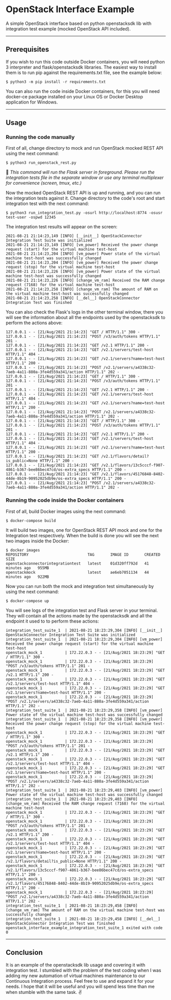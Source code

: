 # OpenStack Interface Example
A simple OpenStack interface based on python openstacksdk lib with integration test example (mocked OpenStack API included).
____
## Prerequisites 
If you wish to run this code outside Docker containers, you will need python 3 interpreter and flask/openstacksdk libraries. The easiest way to install them is to run pip against the requirements.txt file, see the example below:
```
$ python3 -m pip install -r requirements.txt
```
You can also run the code inside Docker containers, for this you will need docker-ce package installed on your Linux OS or Docker Desktop application for Windows.
___
## Usage
### Running the code manually
First of all, change directory to mock and run OpenStack mocked REST API using the next command:
```
$ python3 run_openstack_rest.py
```
:speech_balloon: *This command will run the Flask server in foreground. Please run the integration tests file in the separate window or use any terminal multiplexer for convenience (screen, tmux, etc.)*

Now the mocked OpenStack REST API is up and running, and you can run the integration tests against it. Change directory to the code's root and start integration test with the next command:
```
$ python3 run_integration_test.py -osurl http://localhost:8774 -osusr test-user -ospwd 12345
```
The integration test results will appear on the screen:
```
2021-08-21 21:14:23,149 [INFO] [__init__] OpenStackConnector Integration Test Suite was initialized
2021-08-21 21:14:23,149 [INFO] [vm_power] Received the power change request (start) for the virtual machine test-host
2021-08-21 21:14:23,204 [INFO] [vm_power] Power state of the virtual machine test-host was successfully changed
2021-08-21 21:14:23,204 [INFO] [vm_power] Received the power change request (stop) for the virtual machine test-host
2021-08-21 21:14:23,226 [INFO] [vm_power] Power state of the virtual machine test-host was successfully changed
2021-08-21 21:14:23,226 [INFO] [change_vm_ram] Received the RAM change request (7168) for the virtual machine test-host
2021-08-21 21:14:23,258 [INFO] [change_vm_ram] The amount of RAM on the virtual machine test-host was successfully changed
2021-08-21 21:14:23,258 [INFO] [__del__] OpenStackConnector Integration Test was finished
```
You can also check the Flask's logs in the other terminal window, there you will see the information about all the endpoints used by the openstacksdk to perform the actions above:
```
127.0.0.1 - - [21/Aug/2021 21:14:23] "GET / HTTP/1.1" 300 -
127.0.0.1 - - [21/Aug/2021 21:14:23] "POST /v3/auth/tokens HTTP/1.1" 201 -
127.0.0.1 - - [21/Aug/2021 21:14:23] "GET /v2.1 HTTP/1.1" 200 -
127.0.0.1 - - [21/Aug/2021 21:14:23] "GET /v2.1/servers/test-host HTTP/1.1" 404 -
127.0.0.1 - - [21/Aug/2021 21:14:23] "GET /v2.1/servers?name=test-host HTTP/1.1" 200 -
127.0.0.1 - - [21/Aug/2021 21:14:23] "POST /v2.1/servers/a4338c32-7aeb-4a11-880a-3fe4d559a341/action HTTP/1.1" 202 -
127.0.0.1 - - [21/Aug/2021 21:14:23] "GET / HTTP/1.1" 300 -
127.0.0.1 - - [21/Aug/2021 21:14:23] "POST /v3/auth/tokens HTTP/1.1" 201 -
127.0.0.1 - - [21/Aug/2021 21:14:23] "GET /v2.1 HTTP/1.1" 200 -
127.0.0.1 - - [21/Aug/2021 21:14:23] "GET /v2.1/servers/test-host HTTP/1.1" 404 -
127.0.0.1 - - [21/Aug/2021 21:14:23] "GET /v2.1/servers?name=test-host HTTP/1.1" 200 -
127.0.0.1 - - [21/Aug/2021 21:14:23] "POST /v2.1/servers/a4338c32-7aeb-4a11-880a-3fe4d559a341/action HTTP/1.1" 202 -
127.0.0.1 - - [21/Aug/2021 21:14:23] "GET / HTTP/1.1" 300 -
127.0.0.1 - - [21/Aug/2021 21:14:23] "POST /v3/auth/tokens HTTP/1.1" 201 -
127.0.0.1 - - [21/Aug/2021 21:14:23] "GET /v2.1 HTTP/1.1" 200 -
127.0.0.1 - - [21/Aug/2021 21:14:23] "GET /v2.1/servers/test-host HTTP/1.1" 404 -
127.0.0.1 - - [21/Aug/2021 21:14:23] "GET /v2.1/servers?name=test-host HTTP/1.1" 200 -
127.0.0.1 - - [21/Aug/2021 21:14:23] "GET /v2.1/flavors/detail?is_public=None HTTP/1.1" 200 -
127.0.0.1 - - [21/Aug/2021 21:14:23] "GET /v2.1/flavors/13c5cccf-f907-4861-b367-bee86bec47cd/os-extra_specs HTTP/1.1" 200 -
127.0.0.1 - - [21/Aug/2021 21:14:23] "GET /v2.1/flavors/45176848-8402-44de-8b19-90952025db9e/os-extra_specs HTTP/1.1" 200 -
127.0.0.1 - - [21/Aug/2021 21:14:23] "POST /v2.1/servers/a4338c32-7aeb-4a11-880a-3fe4d559a341/action HTTP/1.1" 202 -
```
### Running the code inside the Docker containers
First of all, build Docker images using the next command:
```
$ docker-compose build
```
It will build two images, one for OpenStack REST API mock and one for the Integration test respectively. When the build is done you will see the next two images inside the Docker:
```
$ docker images
REPOSITORY                          TAG       IMAGE ID       CREATED          SIZE
openstackconnectorintegrationtest   latest    01d320ff792d   41 minutes ago   955MB
openstackmock                       latest    ae6eb7051134   44 minutes ago   922MB
```
Now you can run both the mock and integration test simultaneously by using the next command:
```
$ docker-compose up
```
You will see logs of the integration test and Flask server in your terminal. They will contain all the actions made by the openstacksdk and all the endpoint it used to to perform these actions:
```
integration_test_suite_1  | 2021-08-21 18:23:29,304 [INFO] [__init__] OpenStackConnector Integration Test Suite was initialized
integration_test_suite_1  | 2021-08-21 18:23:29,304 [INFO] [vm_power] Received the power change request (start) for the virtual machine test-host
openstack_mock_1          | 172.22.0.3 - - [21/Aug/2021 18:23:29] "GET / HTTP/1.1" 300 -
openstack_mock_1          | 172.22.0.3 - - [21/Aug/2021 18:23:29] "POST /v3/auth/tokens HTTP/1.1" 201 -
openstack_mock_1          | 172.22.0.3 - - [21/Aug/2021 18:23:29] "GET /v2.1 HTTP/1.1" 200 -
openstack_mock_1          | 172.22.0.3 - - [21/Aug/2021 18:23:29] "GET /v2.1/servers/test-host HTTP/1.1" 404 -
openstack_mock_1          | 172.22.0.3 - - [21/Aug/2021 18:23:29] "GET /v2.1/servers?name=test-host HTTP/1.1" 200 -
openstack_mock_1          | 172.22.0.3 - - [21/Aug/2021 18:23:29] "POST /v2.1/servers/a4338c32-7aeb-4a11-880a-3fe4d559a341/action HTTP/1.1" 202 -
integration_test_suite_1  | 2021-08-21 18:23:29,358 [INFO] [vm_power] Power state of the virtual machine test-host was successfully changed
integration_test_suite_1  | 2021-08-21 18:23:29,358 [INFO] [vm_power] Received the power change request (stop) for the virtual machine test-host
openstack_mock_1          | 172.22.0.3 - - [21/Aug/2021 18:23:29] "GET / HTTP/1.1" 300 -
openstack_mock_1          | 172.22.0.3 - - [21/Aug/2021 18:23:29] "POST /v3/auth/tokens HTTP/1.1" 201 -
openstack_mock_1          | 172.22.0.3 - - [21/Aug/2021 18:23:29] "GET /v2.1 HTTP/1.1" 200 -
openstack_mock_1          | 172.22.0.3 - - [21/Aug/2021 18:23:29] "GET /v2.1/servers/test-host HTTP/1.1" 404 -
openstack_mock_1          | 172.22.0.3 - - [21/Aug/2021 18:23:29] "GET /v2.1/servers?name=test-host HTTP/1.1" 200 -
openstack_mock_1          | 172.22.0.3 - - [21/Aug/2021 18:23:29] "POST /v2.1/servers/a4338c32-7aeb-4a11-880a-3fe4d559a341/action HTTP/1.1" 202 -
integration_test_suite_1  | 2021-08-21 18:23:29,403 [INFO] [vm_power] Power state of the virtual machine test-host was successfully changed
integration_test_suite_1  | 2021-08-21 18:23:29,403 [INFO] [change_vm_ram] Received the RAM change request (7168) for the virtual machine test-host
openstack_mock_1          | 172.22.0.3 - - [21/Aug/2021 18:23:29] "GET / HTTP/1.1" 300 -
openstack_mock_1          | 172.22.0.3 - - [21/Aug/2021 18:23:29] "POST /v3/auth/tokens HTTP/1.1" 201 -
openstack_mock_1          | 172.22.0.3 - - [21/Aug/2021 18:23:29] "GET /v2.1 HTTP/1.1" 200 -
openstack_mock_1          | 172.22.0.3 - - [21/Aug/2021 18:23:29] "GET /v2.1/servers/test-host HTTP/1.1" 404 -
openstack_mock_1          | 172.22.0.3 - - [21/Aug/2021 18:23:29] "GET /v2.1/servers?name=test-host HTTP/1.1" 200 -
openstack_mock_1          | 172.22.0.3 - - [21/Aug/2021 18:23:29] "GET /v2.1/flavors/detail?is_public=None HTTP/1.1" 200 -
openstack_mock_1          | 172.22.0.3 - - [21/Aug/2021 18:23:29] "GET /v2.1/flavors/13c5cccf-f907-4861-b367-bee86bec47cd/os-extra_specs HTTP/1.1" 200 -
openstack_mock_1          | 172.22.0.3 - - [21/Aug/2021 18:23:29] "GET /v2.1/flavors/45176848-8402-44de-8b19-90952025db9e/os-extra_specs HTTP/1.1" 200 -
openstack_mock_1          | 172.22.0.3 - - [21/Aug/2021 18:23:29] "POST /v2.1/servers/a4338c32-7aeb-4a11-880a-3fe4d559a341/action HTTP/1.1" 202 -
integration_test_suite_1  | 2021-08-21 18:23:29,458 [INFO] [change_vm_ram] The amount of RAM on the virtual machine test-host was successfully changed
integration_test_suite_1  | 2021-08-21 18:23:29,458 [INFO] [__del__] OpenStackConnector Integration Test was finished
openstack_interface_example_integration_test_suite_1 exited with code 0
```
___
## Conclusion
It is an example of the openstacksdk lib usage and covering it with integration test. I stumbled with the problem of the test coding when I was adding my new automation of virtual machines maintenance to our Continuous Integration process. 
Feel free to use and expand it for your needs. I hope that it will be useful and you will spend less time than me when stumble with the same task. :v: